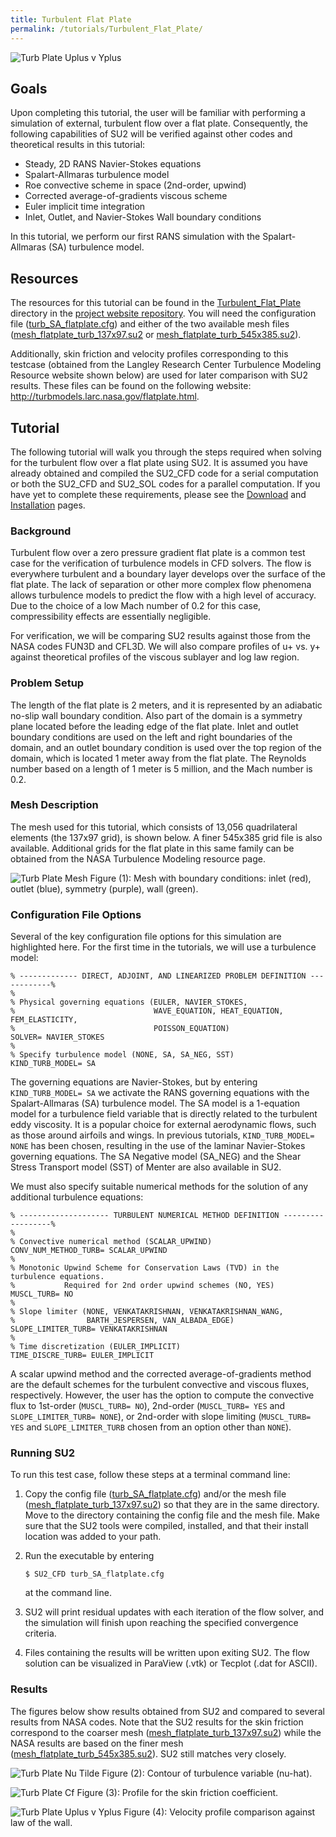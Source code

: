 ```yaml
---
title: Turbulent Flat Plate
permalink: /tutorials/Turbulent_Flat_Plate/
---
```


![Turb Plate Uplus v Yplus](../../Turbulent_Flat_Plate/images/turb_plate_uplus_vs_yplus.png)

## Goals

Upon completing this tutorial, the user will be familiar with performing a simulation of external, turbulent flow over a flat plate. Consequently, the following capabilities of SU2 will be verified against other codes and theoretical results in this tutorial:
- Steady, 2D RANS Navier-Stokes equations 
- Spalart-Allmaras turbulence model
- Roe convective scheme in space (2nd-order, upwind)
- Corrected average-of-gradients viscous scheme
- Euler implicit time integration
- Inlet, Outlet, and Navier-Stokes Wall boundary conditions

In this tutorial, we perform our first RANS simulation with the Spalart-Allmaras (SA) turbulence model.

## Resources

The resources for this tutorial can be found in the [Turbulent_Flat_Plate](https://github.com/su2code/su2code.github.io/tree/master/Turbulent_Flat_Plate) directory in the [project website repository](https://github.com/su2code/su2code.github.io). You will need the configuration file ([turb_SA_flatplate.cfg](../../Turbulent_Flat_Plate/turb_SA_flatplate.cfg)) and either of the two available mesh files ([mesh_flatplate_turb_137x97.su2](../../Turbulent_Flat_Plate/mesh_flatplate_turb_137x97.su2) or [mesh_flatplate_turb_545x385.su2](../../Turbulent_Flat_Plate/mesh_flatplate_turb_545x385.su2)). 

Additionally, skin friction and velocity profiles corresponding to this testcase (obtained from the Langley Research Center Turbulence Modeling Resource website shown below) are used for later comparison with SU2 results. These files can be found on the following website: http://turbmodels.larc.nasa.gov/flatplate.html.

## Tutorial

The following tutorial will walk you through the steps required when solving for the turbulent flow over a flat plate using SU2. It is assumed you have already obtained and compiled the SU2_CFD code for a serial computation or both the SU2_CFD and SU2_SOL codes for a parallel computation. If you have yet to complete these requirements, please see the [Download](/docs/Download/) and [Installation](/docs/Installation/) pages.

### Background

Turbulent flow over a zero pressure gradient flat plate is a common test case for the verification of turbulence models in CFD solvers. The flow is everywhere turbulent and a boundary layer develops over the surface of the flat plate. The lack of separation or other more complex flow phenomena allows turbulence models to predict the flow with a high level of accuracy. Due to the choice of a low Mach number of 0.2 for this case, compressibility effects are essentially negligible. 

For verification, we will be comparing SU2 results against those from the NASA codes FUN3D and CFL3D. We will also compare profiles of u+ vs. y+ against theoretical profiles of the viscous sublayer and log law region.  

### Problem Setup

The length of the flat plate is 2 meters, and it is represented by an adiabatic no-slip wall boundary condition. Also part of the domain is a symmetry plane located before the leading edge of the flat plate. Inlet and outlet boundary conditions are used on the left and right boundaries of the domain, and an outlet boundary condition is used over the top region of the domain, which is located 1 meter away from the flat plate. The Reynolds number based on a length of 1 meter is 5 million, and the Mach number is 0.2. 

### Mesh Description

The mesh used for this tutorial, which consists of 13,056 quadrilateral elements (the 137x97 grid), is shown below. A finer 545x385 grid file is also available. Additional grids for the flat plate in this same family can be obtained from the NASA Turbulence Modeling resource page.

![Turb Plate Mesh](../../Turbulent_Flat_Plate/images/turb_plate_mesh_bcs.png)
Figure (1): Mesh with boundary conditions: inlet (red), outlet (blue), symmetry (purple), wall (green).

### Configuration File Options

Several of the key configuration file options for this simulation are highlighted here. For the first time in the tutorials, we will use a turbulence model:

```
% ------------- DIRECT, ADJOINT, AND LINEARIZED PROBLEM DEFINITION ------------%
%
% Physical governing equations (EULER, NAVIER_STOKES,
%                               WAVE_EQUATION, HEAT_EQUATION, FEM_ELASTICITY,
%                               POISSON_EQUATION)
SOLVER= NAVIER_STOKES
%
% Specify turbulence model (NONE, SA, SA_NEG, SST)
KIND_TURB_MODEL= SA
```

The governing equations are Navier-Stokes, but by entering `KIND_TURB_MODEL= SA` we activate the RANS governing equations with the Spalart-Allmaras (SA) turbulence model. The SA model is a 1-equation model for a turbulence field variable that is directly related to the turbulent eddy viscosity. It is a popular choice for external aerodynamic flows, such as those around airfoils and wings. In previous tutorials, `KIND_TURB_MODEL= NONE` has been chosen, resulting in the use of the laminar Navier-Stokes governing equations. The SA Negative model (SA_NEG) and the Shear Stress Transport model (SST) of Menter are also available in SU2.

We must also specify suitable numerical methods for the solution of any additional turbulence equations:

```
% -------------------- TURBULENT NUMERICAL METHOD DEFINITION ------------------%
%
% Convective numerical method (SCALAR_UPWIND)
CONV_NUM_METHOD_TURB= SCALAR_UPWIND
%
% Monotonic Upwind Scheme for Conservation Laws (TVD) in the turbulence equations.
%           Required for 2nd order upwind schemes (NO, YES)
MUSCL_TURB= NO
%
% Slope limiter (NONE, VENKATAKRISHNAN, VENKATAKRISHNAN_WANG,
%                BARTH_JESPERSEN, VAN_ALBADA_EDGE)
SLOPE_LIMITER_TURB= VENKATAKRISHNAN
%
% Time discretization (EULER_IMPLICIT)
TIME_DISCRE_TURB= EULER_IMPLICIT
```

 A scalar upwind method and the corrected average-of-gradients method are the default schemes for the turbulent convective and viscous fluxes, respectively. However, the user has the option to compute the convective flux to 1st-order (`MUSCL_TURB= NO`), 2nd-order (`MUSCL_TURB= YES` and `SLOPE_LIMITER_TURB= NONE`), or 2nd-order with slope limiting (`MUSCL_TURB= YES` and `SLOPE_LIMITER_TURB` chosen from an option other than `NONE`).

### Running SU2

To run this test case, follow these steps at a terminal command line:
 1. Copy the config file ([turb_SA_flatplate.cfg](../../Turbulent_Flat_Plate/turb_SA_flatplate.cfg)) and/or the mesh file ([mesh_flatplate_turb_137x97.su2](../../Turbulent_Flat_Plate/mesh_flatplate_turb_137x97.su2)) so that they are in the same directory. Move to the directory containing the config file and the mesh file. Make sure that the SU2 tools were compiled, installed, and that their install location was added to your path.
 2. Run the executable by entering 
 
     ```
     $ SU2_CFD turb_SA_flatplate.cfg
     ```
     
     at the command line.
 3. SU2 will print residual updates with each iteration of the flow solver, and the simulation will finish upon reaching the specified convergence criteria.
 4. Files containing the results will be written upon exiting SU2. The flow solution can be visualized in ParaView (.vtk) or Tecplot (.dat for ASCII).

### Results

The figures below show results obtained from SU2 and compared to several results from NASA codes. Note that the SU2 results for the skin friction correspond to the coarser mesh ([mesh_flatplate_turb_137x97.su2](../../Turbulent_Flat_Plate/mesh_flatplate_turb_137x97.su2)) while the NASA results are based on the finer mesh ([mesh_flatplate_turb_545x385.su2](../../Turbulent_Flat_Plate/mesh_flatplate_turb_545x385.su2)). SU2 still matches very closely.

![Turb Plate Nu Tilde](../../Turbulent_Flat_Plate/images/turb_plate_nu_tilde.png)
Figure (2): Contour of turbulence variable (nu-hat).

![Turb Plate Cf](../../Turbulent_Flat_Plate/images/turb_plate_skin_friction.png)
Figure (3): Profile for the skin friction coefficient. 

![Turb Plate Uplus v Yplus](../../Turbulent_Flat_Plate/images/turb_plate_uplus_vs_yplus.png)
Figure (4): Velocity profile comparison against law of the wall.

